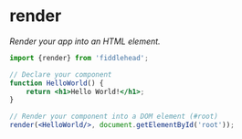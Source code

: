 # render

_Render your app into an HTML element._

```jsx
import {render} from 'fiddlehead';

// Declare your component
function HelloWorld() {
    return <h1>Hello World!</h1>;
}

// Render your component into a DOM element (#root)
render(<HelloWorld/>, document.getElementById('root'));
```
